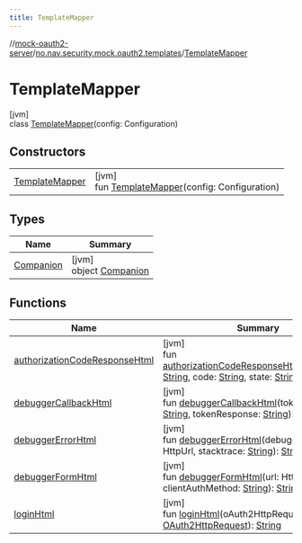 ```yaml
---
title: TemplateMapper
---
```

//[mock-oauth2-server](../../../index.html)/[no.nav.security.mock.oauth2.templates](../index.html)/[TemplateMapper](index.html)



# TemplateMapper



[jvm]\
class [TemplateMapper](index.html)(config: Configuration)



## Constructors


| | |
|---|---|
| [TemplateMapper](-template-mapper.html) | [jvm]<br>fun [TemplateMapper](-template-mapper.html)(config: Configuration) |


## Types


| Name | Summary |
|---|---|
| [Companion](-companion/index.html) | [jvm]<br>object [Companion](-companion/index.html) |


## Functions


| Name | Summary |
|---|---|
| [authorizationCodeResponseHtml](authorization-code-response-html.html) | [jvm]<br>fun [authorizationCodeResponseHtml](authorization-code-response-html.html)(redirectUri: [String](https://kotlinlang.org/api/latest/jvm/stdlib/kotlin/-string/index.html), code: [String](https://kotlinlang.org/api/latest/jvm/stdlib/kotlin/-string/index.html), state: [String](https://kotlinlang.org/api/latest/jvm/stdlib/kotlin/-string/index.html)): [String](https://kotlinlang.org/api/latest/jvm/stdlib/kotlin/-string/index.html) |
| [debuggerCallbackHtml](debugger-callback-html.html) | [jvm]<br>fun [debuggerCallbackHtml](debugger-callback-html.html)(tokenRequest: [String](https://kotlinlang.org/api/latest/jvm/stdlib/kotlin/-string/index.html), tokenResponse: [String](https://kotlinlang.org/api/latest/jvm/stdlib/kotlin/-string/index.html)): [String](https://kotlinlang.org/api/latest/jvm/stdlib/kotlin/-string/index.html) |
| [debuggerErrorHtml](debugger-error-html.html) | [jvm]<br>fun [debuggerErrorHtml](debugger-error-html.html)(debuggerUrl: HttpUrl, stacktrace: [String](https://kotlinlang.org/api/latest/jvm/stdlib/kotlin/-string/index.html)): [String](https://kotlinlang.org/api/latest/jvm/stdlib/kotlin/-string/index.html) |
| [debuggerFormHtml](debugger-form-html.html) | [jvm]<br>fun [debuggerFormHtml](debugger-form-html.html)(url: HttpUrl, clientAuthMethod: [String](https://kotlinlang.org/api/latest/jvm/stdlib/kotlin/-string/index.html)): [String](https://kotlinlang.org/api/latest/jvm/stdlib/kotlin/-string/index.html) |
| [loginHtml](login-html.html) | [jvm]<br>fun [loginHtml](login-html.html)(oAuth2HttpRequest: [OAuth2HttpRequest](../../no.nav.security.mock.oauth2.http/-o-auth2-http-request/index.html)): [String](https://kotlinlang.org/api/latest/jvm/stdlib/kotlin/-string/index.html) |

